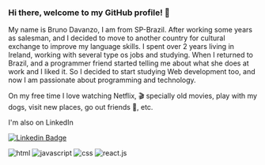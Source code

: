 ### Hi there, welcome to my GitHub profile! 👋

My name is Bruno Davanzo, I am from SP-Brazil. After working some years as salesman, and I decided to move to another country for cultural exchange to improve my language skills.
I spent over 2 years living in Ireland, working with several type os jobs and studying. When I returned to Brazil, and a programmer friend started telling me about what she does at work and I liked it. So I decided to start studying Web development too, and now I am passionate about programming and technology.

On my free time I love watching Netflix, 🎬 specially old movies, play with my dogs, visit new places, go out friends 🍻, etc.

I'm also on LinkedIn

[![Linkedin Badge](https://img.shields.io/badge/linkedin-%230077B5.svg?&style=for-the-badge&logo=linkedin&logoColor=white&link=https://www.linkedin.com/in/bruno-davanzo-b4ba89183/)](https://www.linkedin.com/in/bruno-davanzo-b4ba89183/)

![html](https://img.shields.io/badge/-html-red)
![javascript](https://img.shields.io/badge/-javascript-yellow)
![css](https://img.shields.io/badge/-css-blue)
![react.js](https://img.shields.io/badge/-css-success)
